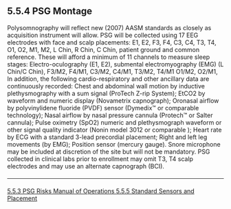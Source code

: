 ## 5.5.4 PSG Montage

Polysomnography will reflect new (2007) AASM standards as closely as acquisition instrument will allow. PSG will be collected using 17 EEG electrodes with face and scalp placements: E1, E2, F3, F4, C3, C4, T3, T4, O1, O2, M1, M2, L Chin, R Chin, C Chin, patient ground and common reference. These will afford a minimum of 11 channels to measure sleep stages: Electro-oculography (E1, E2), submental electromyography (EMG) (L Chin/C Chin), F3/M2, F4/M1, C3/M2, C4/M1, T3/M2, T4/M1 O1/M2, O2/M1, In addition, the following cardio-respiratory and other ancillary data are continuously recorded: Chest and abdominal wall motion by inductive plethysmography with a sum signal (ProTech Z-rip System); EtCO2 by waveform and numeric display (Novametrix capnograph); Oronasal airflow by polyvinylidene fluoride (PVDF) sensor (Dymedix™ or comparable technology); Nasal airflow by nasal pressure cannula (Protech™ or Salter cannula); Pulse oximetry (SpO2) numeric and plethysmograph waveform or other signal quality indicator (Nonin model 3012
or comparable ); Heart rate by ECG with a standard 3-lead precordial placement; Right and left leg movements (by EMG); Position sensor (mercury gauge). Snore microphone may be included at discretion of the site but will not be mandatory. PSG collected in clinical labs prior to enrollment may omit T3, T4 scalp electrodes and may use an alternate capnograph (BCI).


<hr class="soften" style="margin-top: 20px;margin-bottom: 20px;"/>

<div class="center">
<div class="btn-group">
  <a href=":pages_path:/manuals/polysomnography-reading-center/5-05-03-psg-risks.md" class="btn btn-default">
    <span class="glyphicon glyphicon-chevron-left"></span>
    5.5.3 PSG Risks
  </a>

  <a href=":pages_path:/manuals/polysomnography-reading-center/5-00-mop-toc.md" class="btn btn-default">
    <span class="glyphicon glyphicon-chevron-up"></span>
    Manual of Operations
  </a>

  <a href=":pages_path:/manuals/polysomnography-reading-center/5-05-05-standard-sensors-and-placement.md" class="btn btn-success">
    5.5.5 Standard Sensors and Placement
    <span class="glyphicon glyphicon-chevron-right"></span>
  </a>
</div>
</div>
